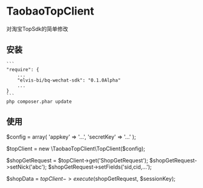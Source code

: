 TaobaoTopClient
===============

对淘宝TopSdk的简单修改


安装
----

    ```
    "require": {
        ...
        "elvis-bi/bq-wechat-sdk": "0.1.0Alpha"
        ...
    }
    ```
    php composer.phar update
    
    
使用
----

  $config = array(
    'appkey' => '...',
    'secretKey' => '...'
    );
    
  $topClient = new \TaobaoTopClient\TopClient($config);
  
  $shopGetRequest = $topClient->get('ShopGetRequest');
  $shopGetRequest->setNick('abc');
  $shopGetRequest->setFields('sid,cid,...');
  
  $shopData = $topClient->execute($shopGetRequest, $sessionKey);
